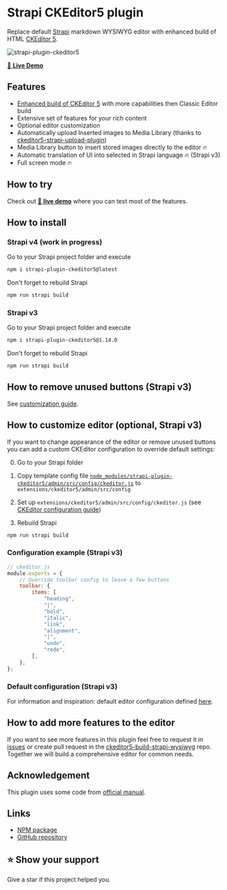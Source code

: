 # Strapi CKEditor5 plugin

Replace default [Strapi](https://github.com/strapi/strapi) markdown WYSIWYG editor with enhanced build of HTML [CKEditor 5](https://github.com/ckeditor/ckeditor5).

![strapi-plugin-ckeditor5](https://github.com/Roslovets-Inc/ckeditor5-build-strapi-wysiwyg/raw/main/demo/demo.png)

[👀 **Live Demo**](https://roslovets-inc.github.io/ckeditor5-build-strapi-wysiwyg/)

## Features

-   [Enhanced build of CKEditor 5](https://github.com/Roslovets-Inc/ckeditor5-build-strapi-wysiwyg) with more capabilities then Classic Editor build
-   Extensive set of features for your rich content
-   Optional editor customization
-   Automatically upload Inserted images to Media Library (thanks to [ckeditor5-strapi-upload-plugin](https://github.com/gtomato/ckeditor5-strapi-upload-plugin))
-   Media Library button to insert stored images directly to the editor 🔥
-   Automatic translation of UI into selected in Strapi language 🔥 (Strapi v3)
-   Full screen mode 🔥

## How to try

Check out [👀 **live demo**](https://roslovets-inc.github.io/ckeditor5-build-strapi-wysiwyg/) where you can test most of the features.

## How to install

### Strapi v4 (work in progress)

Go to your Strapi project folder and execute

```bash
npm i strapi-plugin-ckeditor5@latest
```

Don't forget to rebuild Strapi

```bash
npm run strapi build
```

### Strapi v3

Go to your Strapi project folder and execute

```bash
npm i strapi-plugin-ckeditor5@1.14.0
```

Don't forget to rebuild Strapi

```bash
npm run strapi build
```

## How to remove unused buttons (Strapi v3)

See [customization guide](#how-to-customize-editor-optional).

## How to customize editor (optional, Strapi v3)

If you want to change appearance of the editor or remove unused buttons you can add a custom CKEditor configuration to override default settings:

0. Go to your Strapi folder

1. Copy template config file [`node_modules/strapi-plugin-ckeditor5/admin/src/config/ckeditor.js`](admin/src/config/ckeditor.js) to `extensions/ckeditor5/admin/src/config`

2. Set up `extensions/ckeditor5/admin/src/config/ckeditor.js` (see [CKEditor configuration guide](https://ckeditor.com/docs/ckeditor5/latest/builds/guides/integration/configuration.html))

3. Rebuild Strapi

```bash
npm run strapi build
```

### Configuration example (Strapi v3)

```js
// ckeditor.js
module.exports = {
    // Override toolbar config to leave a few buttons
    toolbar: {
        items: [
            "heading",
            "|",
            "bold",
            "italic",
            "link",
            "alignment",
            "|",
            "undo",
            "redo",
        ],
    },
};
```

### Default configuration (Strapi v3)

For information and inspiration: default editor configuration defined [here](https://github.com/Roslovets-Inc/ckeditor5-build-strapi-wysiwyg/blob/e259d72cfc611a0f03aaa7686865412f421fc49c/src/ckeditor.js#L78).

## How to add more features to the editor

If you want to see more features in this plugin feel free to request it in [issues](https://github.com/Roslovets-Inc/strapi-plugin-ckeditor5/issues) or create pull request in the [ckeditor5-build-strapi-wysiwyg](https://github.com/Roslovets-Inc/ckeditor5-build-strapi-wysiwyg) repo. Together we will build a comprehensive editor for common needs.

## Acknowledgement

This plugin uses some code from [official manual](https://strapi.io/documentation/developer-docs/latest/guides/registering-a-field-in-admin.html).

## Links

-   [NPM package](https://www.npmjs.com/package/strapi-plugin-ckeditor5)
-   [GitHub repository](https://github.com/Roslovets-Inc/strapi-plugin-ckeditor5)

## ⭐️ Show your support

Give a star if this project helped you.

